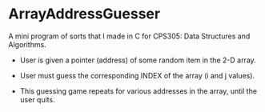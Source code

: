 # ArrayAddressGuesser
A mini program of sorts that I made in C for CPS305: Data Structures and Algorithms.

- User is given a pointer (address) of some random item in the 2-D array. 

- User must guess the corresponding INDEX of the array (i and j values).

- This guessing game repeats for various addresses in the array, until the user quits.
